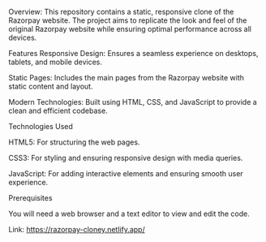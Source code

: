 Overview:
This repository contains a static, responsive clone of the Razorpay website. The project aims to replicate the look and feel of the original Razorpay website while ensuring optimal performance across all devices.

Features
Responsive Design: Ensures a seamless experience on desktops, tablets, and mobile devices.

Static Pages: Includes the main pages from the Razorpay website with static content and layout.

Modern Technologies: Built using HTML, CSS, and JavaScript to provide a clean and efficient codebase.

Technologies Used

HTML5: For structuring the web pages.

CSS3: For styling and ensuring responsive design with media queries.

JavaScript: For adding interactive elements and ensuring smooth user experience.

Prerequisites

You will need a web browser and a text editor to view and edit the code.

Link: https://razorpay-cloney.netlify.app/
